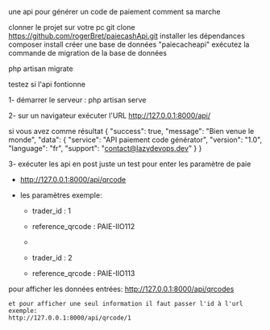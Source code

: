 une api pour générer un code de paiement
comment sa marche

clonner le projet sur votre pc
git clone https://github.com/rogerBret/paiecashApi.git
installer les dépendances
composer install
créer une base de données 
"paiecacheapi"
exécutez la commande de migration de la base de données

php artisan migrate

testez si l'api fontionne

1- démarrer le serveur : php artisan serve

2- sur un navigateur exécuter l'URL http://127.0.0.1:8000/api/

si vous avez comme résultat 
{
    "success": true,
    "message": "Bien venue le monde",
    "data": {
        "service": "API paiement code générator",
        "version": "1.0",
        "language": "fr",
        "support": "contact@lazydevops.dev"
    }
}

3- exécuter les api en post juste un test pour enter les paramètre de paie 

- http://127.0.0.1:8000/api/qrcode

- les paramètres exemple:
    - trader_id : 1
    - reference_qrcode : PAIE-IIO112
    -
    
     - trader_id : 2
    - reference_qrcode : PAIE-IIO113

pour afficher les données entrées:
    http://127.0.0.1:8000/api/qrcodes
    
    et pour afficher une seul information il faut passer l'id à l'url
    exemple:
    http://127.0.0.1:8000/api/qrcode/1

